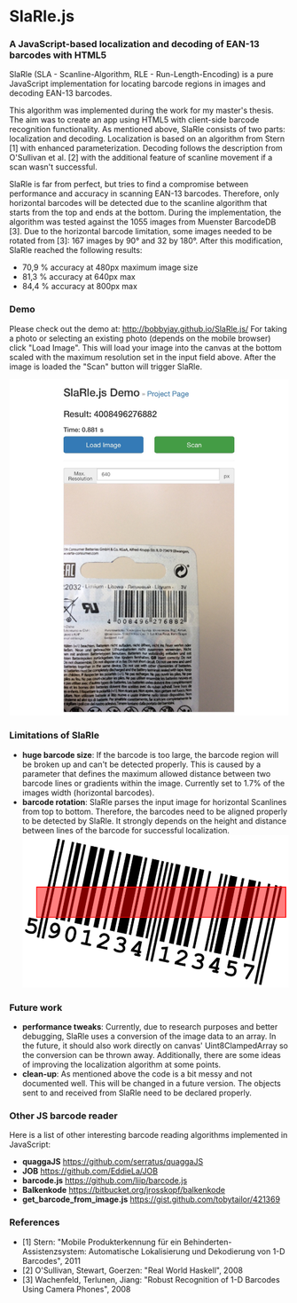 # SlaRle.js
### A JavaScript-based localization and decoding of EAN-13 barcodes with HTML5

SlaRle (SLA - Scanline-Algorithm, RLE - Run-Length-Encoding) is a pure JavaScript implementation for locating barcode regions in images and decoding EAN-13 barcodes.

This algorithm was implemented during the work for my master's thesis.
The aim was to create an app using HTML5 with client-side barcode recognition functionality.
As mentioned above, SlaRle consists of two parts: localization and decoding.
Localization is based on an algorithm from Stern [1] with enhanced parameterization.
Decoding follows the description from O'Sullivan et al. [2] with the additional feature of scanline movement if a scan wasn't successful.

SlaRle is far from perfect, but tries to find a compromise between performance and accuracy in scanning EAN-13 barcodes.
Therefore, only horizontal barcodes will be detected due to the scanline algorithm that starts from the top and ends at the bottom.
During the implementation, the algorithm was tested against the 1055 images from Muenster BarcodeDB [3].
Due to the horizontal barcode limitation, some images needed to be rotated from [3]: 167 images by 90° and 32 by 180°.
After this modification, SlaRle reached the following results:

- 70,9 % accuracy at 480px maximum image size
- 81,3 % accuracy at 640px max
- 84,4 % accuracy at 800px max


### Demo

Please check out the demo at: http://bobbyjay.github.io/SlaRle.js/
For taking a photo or selecting an existing photo (depends on the mobile browser) click "Load Image". This will load your image into the canvas at the bottom scaled with the maximum resolution set in the input field above. After the image is loaded the "Scan" button will trigger SlaRle.

![Demo Screenshot](img/DemoScreen.jpg)


### Limitations of SlaRle

- **huge barcode size**: If the barcode is too large, the barcode region will be broken up and can't be detected properly. This is caused by a parameter that defines the maximum allowed distance between two barcode lines or gradients within the image. Currently set to 1.7% of the images width (horizontal barcodes).
- **barcode rotation**: SlaRle parses the input image for horizontal Scanlines from top to bottom. Therefore, the barcodes need to be aligned properly to be detected by SlaRle. It strongly depends on the height and distance between lines of the barcode for successful localization.
![Demo Screenshot](img/BarcodeRotation12rechts.png)


### Future work

- **performance tweaks**: Currently, due to research purposes and better debugging, SlaRle uses a conversion of the image data to an array. In the future, it should also work directly on canvas' Uint8ClampedArray so the conversion can be thrown away. Additionally, there are some ideas of improving the localization algorithm at some points.
- **clean-up**: As mentioned above the code is a bit messy and not documented well. This will be changed in a future version. The objects sent to and received from SlaRle need to be declared properly.


### Other JS barcode reader

Here is a list of other interesting barcode reading algorithms implemented in JavaScript:

- **quaggaJS** https://github.com/serratus/quaggaJS
- **JOB** https://github.com/EddieLa/JOB
- **barcode.js** https://github.com/liip/barcode.js
- **Balkenkode** https://bitbucket.org/jrosskopf/balkenkode
- **get_barcode_from_image.js** https://gist.github.com/tobytailor/421369


### References

- [1] Stern: "Mobile Produkterkennung für ein Behinderten-Assistenzsystem: Automatische Lokalisierung und Dekodierung von 1-D Barcodes", 2011
- [2] O'Sullivan, Stewart, Goerzen: "Real World Haskell", 2008
- [3] Wachenfeld, Terlunen, Jiang: "Robust Recognition of 1-D Barcodes Using Camera Phones", 2008